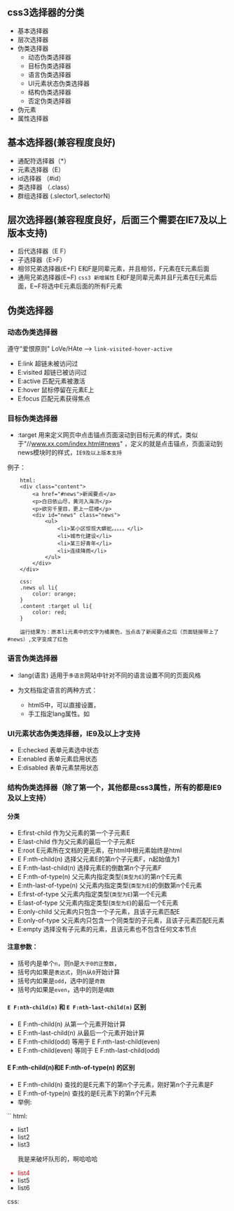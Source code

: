 ## css3选择器的分类

+ 基本选择器
+ 层次选择器 
+ 伪类选择器
    - 动态伪类选择器
    - 目标伪类选择器
    - 语言伪类选择器
    - UI元素状态伪类选择器
    - 结构伪类选择器
    - 否定伪类选择器
+ 伪元素
+ 属性选择器


## 基本选择器(兼容程度良好)

+ 通配符选择器（*）
+ 元素选择器（E）
+ id选择器 （#id）
+ 类选择器 （.class）
+ 群组选择器 (.slector1,.selectorN)

## 层次选择器(兼容程度良好，后面三个需要在IE7及以上版本支持)

+ 后代选择器（E F）
+ 子选择器（E>F）
+ 相邻兄弟选择器(E+F) E和F是同辈元素，并且相邻，F元素在E元素后面
+ 通用兄弟选择器(E~F) ``css3 新增属性`` E和F是同辈元素并且F元素在E元素后面，E~F将选中E元素后面的所有F元素

## 伪类选择器

### 动态伪类选择器

遵守"爱恨原则" LoVe/HAte --> ``link-visited-hover-active``

+ E:link    超链未被访问过
+ E:visited 超链已被访问过
+ E:active  匹配元素被激活
+ E:hover   鼠标停留在元素E上
+ E:focus   匹配元素获得焦点

### 目标伪类选择器

+ :target 用来定义网页中点击锚点页面滚动到目标元素的样式，类似于"//www.xx.com/index.html#news" ，定义的就是点击锚点，页面滚动到news模块时的样式，``IE9及以上版本支持``

例子：

```
    html:
    <div class="content">
        <a href="#news">新闻要点</a>
        <p>白日依山尽，黄河入海流</p>
        <p>欲穷千里目，更上一层楼</p>
        <div id="news" class="news">
            <ul>
                <li>某小区惊现大蟒蛇。。。。。</li>
                <li>城市化建设</li>
                <li>某三好青年</li>
                <li>连续降雨</li>
            </ul>
        </div>
    </div>

    css:
    .news ul li{
        color: orange;
    }
    .content :target ul li{
        color: red;
    }

    运行结果为：原本li元素中的文字为橘黄色，当点击了新闻要点之后（页面链接带上了#news）,文字变成了红色

```

### 语言伪类选择器

+ :lang(语言) 适用于``多语言``网站中针对不同的语言设置不同的页面风格

+ 为文档指定语言的两种方式：
    - html5中，可以直接设置，<html lang="en-US">
    - 手工指定lang属性。如 <body lang="fr">

### UI元素状态伪类选择器，IE9及以上才支持

+ E:checked 表单元素选中状态
+ E:enabled 表单元素启用状态
+ E:disabled 表单元素禁用状态

### 结构伪类选择器（除了第一个，其他都是css3属性，所有的都是IE9及以上支持）

#### 分类

+ E:first-child           作为父元素的第一个子元素E
+ E:last-child            作为父元素的最后一个子元素E
+ E:root                  E元素所在文档的更元素，在html中根元素始终是html
+ E F:nth-child(n)        选择父元素E的第n个子元素F，n起始值为1
+ E F:nth-last-child(n)   选择元素E的倒数第n个子元素F
+ E F:nth-of-type(n)      父元素内指定类型(``类型为E``)的第n个E元素
+ E:nth-last-of-type(n)   父元素内指定类型(``类型为E``)的倒数第n个E元素
+ E:first-of-type         父元素内指定类型(``类型为E``)第一个E元素
+ E:last-of-type          父元素内指定类型(``类型为E``)的最后一个E元素
+ E:only-child            父元素内只包含一个子元素，且该子元素匹配E
+ E:only-of-type          父元素内只包含一个同类型的子元素，且该子元素匹配E元素
+ E:empty                 选择没有子元素的元素，且该元素也不包含任何文本节点

#### 注意参数：

+ 括号内是单个``n``，则n是``大于0的正整数``，
+ 括号内如果是``表达式``，则n从``0``开始计算
+ 括号内如果是``odd``，选中的是``奇数``
+ 括号内如果是``even``，选中的则是``偶数``


#### ``E F:nth-child(n)`` 和  ``E F:nth-last-child(n)`` 区别

+ E F:nth-child(n) 从第一个元素开始计算
+ E F:nth-last-child(n) 从最后一个元素开始计算
+ E F:nth-child(odd) 等用于 E F:nth-last-child(even)
+ E F:nth-child(even) 等同于 E F:nth-last-child(odd)


#### E F:nth-child(n)和E F:nth-of-type(n) 的区别

+ E F:nth-child(n) 查找的是E元素下的第n个子元素，刚好第n个子元素是F
+ E F:nth-of-type(n) 查找的是E元素下的第n个F元素
+ 举例:

``
html:
    <div class="wrap">
        <ul class="wrap-ul">
            <li>list1</li>
            <li>list2</li>
            <li>list3</li>
            <p>我是来破坏队形的，啊哈哈哈</p>
            <li>list4</li> <!--颜色为red-->
            <li>list5</li>
            <li>list6</li>
        </ul>
    </div> 

css:

 <style>
     /* 由于.wrap-ul的第四个元素为不是li，而是p元素，所以不起作用 */
    .wrap-ul li:nth-child(4) { 
        color: rebeccapurple;
    }
    .wrap-ul li:nth-of-type(4) {
        color: red;
    }
</style>    

```














